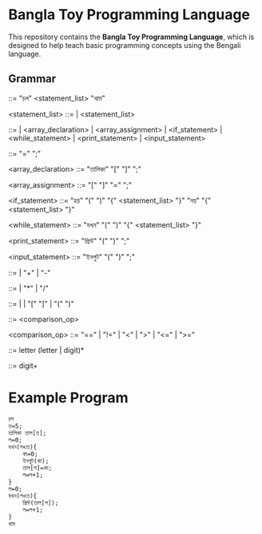 # Bangla Toy Programming Language

This repository contains the **Bangla Toy Programming Language**, which is designed to help teach basic programming concepts using the Bengali language.

## Grammar

<program> ::= "চল" <statement_list> "থাম"

<statement_list> ::= <statement> | <statement> <statement_list>

<statement> ::= <assignment> | <array_declaration> | <array_assignment> | <if_statement> | <while_statement> | <print_statement> | <input_statement>

<assignment> ::= <identifier> "=" <expression> ";"

<array_declaration> ::= "তালিকা" <identifier> "[" <expression>"]" ";"

<array_assignment> ::= <identifier> "[" <expression> "]" "=" <expression> ";"

<if_statement> ::= "হয়" "(" <condition> ")" "{" <statement_list> "}" "নয়" "{" <statement_list> "}"

<while_statement> ::= "যখন" "(" <condition> ")" "{" <statement_list> "}"

<print_statement> ::= "প্রিন্ট" "(" <expression> ")" ";"

<input_statement> ::= "ইনপুট" "(" <expression> ")" ";"

<expression> ::= <term> | <term> "+" <expression> | <term> "-" <expression>

<term> ::= <factor> | <factor> "*" <term> | <factor> "/" <term>

<factor> ::= <number> | <identifier> | <identifier> "[" <expression> "]" | "(" <expression> ")"

<condition> ::= <expression> <comparison_op> <expression>

<comparison_op> ::= "==" | "!=" | "<" | ">" | "<=" | ">="

<identifier> ::= letter (letter | digit)*

<number> ::= digit+

# Example Program

```
চল
ত=5;
তালিকা তাল[ত];
ল=0;
যখন(ল<ত){
    কা=0;
    ইনপুট(কা);
    তাল[ল]=কা;
    ল=ল+1;    
}
ল=0;
যখন(ল<ত){
    প্রিন্ট(তাল[ল]);
    ল=ল+1;    
}
থাম
```

